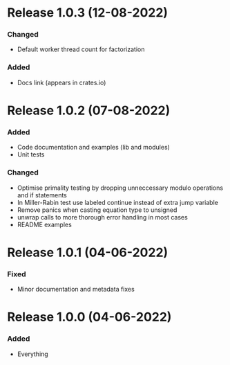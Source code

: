 # Release 1.0.3 (12-08-2022)

### Changed

- Default worker thread count for factorization

### Added

- Docs link (appears in crates.io)

# Release 1.0.2 (07-08-2022)

### Added

- Code documentation and examples (lib and modules)
- Unit tests

### Changed

- Optimise primality testing by dropping unneccessary modulo operations and if statements
- In Miller-Rabin test use labeled continue instead of extra jump variable
- Remove panics when casting equation type to unsigned
- unwrap calls to more thorough error handling in most cases
- README examples

# Release 1.0.1 (04-06-2022)

### Fixed

- Minor documentation and metadata fixes

# Release 1.0.0 (04-06-2022)

### Added

- Everything
